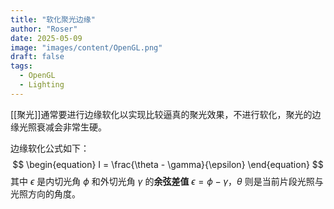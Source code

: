 ```yaml
---
title: "软化聚光边缘"
author: "Roser"
date: 2025-05-09
image: "images/content/OpenGL.png"
draft: false
tags:
  - OpenGL
  - Lighting
---
```

[[聚光]]通常要进行边缘软化以实现比较逼真的聚光效果，不进行软化，聚光的边缘光照衰减会非常生硬。

边缘软化公式如下：
$$
\begin{equation} I = \frac{\theta - \gamma}{\epsilon} \end{equation}
$$
其中 $\epsilon$ 是内切光角 $\phi$ 和外切光角 $\gamma$ 的**余弦差值** $\epsilon = \phi - \gamma$，$\theta$ 则是当前片段光照与光照方向的角度。
